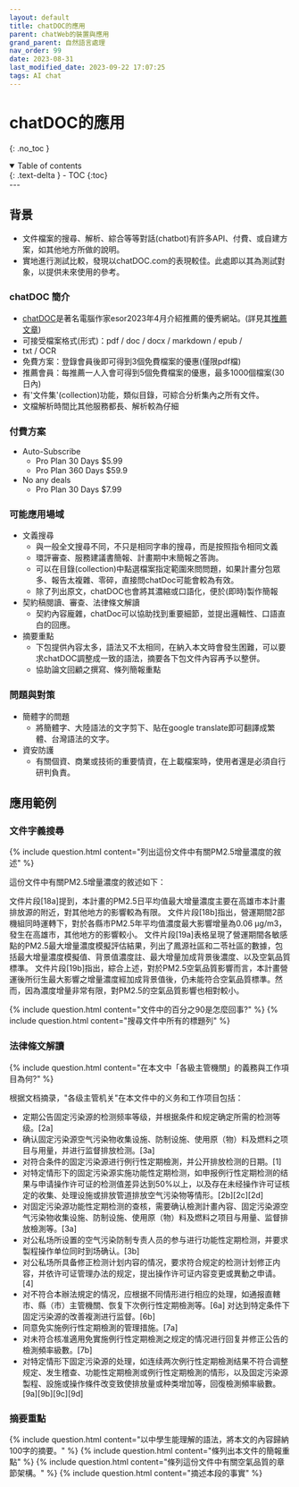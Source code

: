 ```yaml
---
layout: default
title: chatDOC的應用
parent: chatWeb的裝置與應用
grand_parent: 自然語言處理
nav_order: 99
date: 2023-08-31
last_modified_date: 2023-09-22 17:07:25
tags: AI chat
---
```


# chatDOC的應用
{: .no_toc }

<details open markdown="block">
  <summary>
    Table of contents
  </summary>
  {: .text-delta }
- TOC
{:toc}
</details>
---

## 背景

- 文件檔案的搜尋、解析、綜合等等對話(chatbot)有許多API、付費、或自建方案，如其他地方所做的說明。
- 實地進行測試比較，發現以chatDOC.com的表現較佳。此處即以其為測試對象，以提供未來使用的參考。

### chatDOC 簡介

- [chatDOC](https://chatdoc.com/chatdoc/#/sign-up?invite_code=7fimgzlv7f)是著名電腦作家esor2023年4月介紹推薦的優秀網站。(詳見其[推薦文章](https://www.playpcesor.com/2023/04/chatdoc-pdf-ai.html))
- 可接受檔案格式(形式)：pdf / doc / docx / markdown / epub / 
- txt / OCR
- 免費方案：登錄會員後即可得到3個免費檔案的優惠(僅限pdf檔)
- 推薦會員：每推薦一人入會可得到5個免費檔案的優惠，最多1000個檔案(30日內)
- 有'文件集'(collection)功能，類似目錄，可綜合分析集內之所有文件。
- 文檔解析時間比其他服務都長、解析較為仔細

### 付費方案

- Auto-Subscribe
  - Pro Plan 30 Days $5.99
  - Pro Plan 360 Days $59.9
- No any deals
  - Pro Plan 30 Days $7.99

### 可能應用場域

- 文義搜尋
  - 與一般全文搜尋不同，不只是相同字串的搜尋，而是按照指令相同文義
  - 環評審查、服務建議書簡報、計畫期中末簡報之答詢。
  - 可以在目錄(collection)中點選檔案指定範圍來問問題，如果計畫分包眾多、報告太複雜、零碎，直接問chatDoc可能會較為有效。
  - 除了列出原文，chatDOC也會將其濃縮或口語化，便於(即時)製作簡報
- 契約稿閱讀、審查、法律條文解讀
  - 契約內容龐雜，chatDoc可以協助找到重要細節，並提出邏輯性、口語直白的回應。
- 摘要重點
  - 下包提供內容太多，語法又不太相同，在納入本文時會發生困難，可以要求chatDOC調整成一致的語法，摘要各下包文件內容再予以整併。
  - 協助論文回顧之撰寫、條列簡報重點

### 問題與對策

- 簡體字的問題
  - 將簡體字、大陸語法的文字剪下、貼在google translate即可翻譯成繁體、台灣語法的文字。
- 資安防護
  - 有關個資、商業或技術的重要情資，在上載檔案時，使用者還是必須自行研判負責。

## 應用範例

### 文件字義搜尋

{% include question.html content="列出這份文件中有關PM2.5增量濃度的敘述" %}

這份文件中有關PM2.5增量濃度的敘述如下：

文件片段[18a]提到，本計畫的PM2.5日平均值最大增量濃度主要在高雄市本計畫排放源的附近，對其他地方的影響較為有限。
文件片段[18b]指出，營運期間2部機組同時運轉下，對於各縣市PM2.5年平均值濃度最大影響增量為0.06 μg/m3，發生在高雄市，其他地方的影響較小。
文件片段[19a]表格呈現了營運期間各敏感點的PM2.5最大增量濃度模擬評估結果，列出了鳳源社區和二苓社區的數據，包括最大增量濃度模擬值、背景值濃度註、最大增量加成背景後濃度、以及空氣品質標準。
文件片段[19b]指出，綜合上述，對於PM2.5空氣品質影響而言，本計畫營運後所衍生最大影響之增量濃度經加成背景值後，仍未能符合空氣品質標準。然而，因為濃度增量非常有限，對PM2.5的空氣品質影響也相對較小。

{% include question.html content="文件中的百分之90是怎麼回事?" %}
{% include question.html content="搜尋文件中所有的標題列" %}

### 法律條文解讀

{% include question.html content="在本文中「各級主管機關」的義務與工作項目為何?" %}

根据文档摘录，"各级主管机关"在本文件中的义务和工作项目包括：

- 定期公告固定污染源的检测频率等级，并根据条件和规定确定所需的检测等级。[2a]
- 确认固定污染源空气污染物收集设施、防制设施、使用原（物）料及燃料之项目与用量，并进行监督排放检测。[3a]
- 对符合条件的固定污染源进行例行性定期檢測，并公开排放检测的日期。[1]
- 对特定情形下的固定污染源实施功能性定期检测，如申报例行性定期检测的结果与申请操作许可证的检测值差异达到50%以上，以及存在未经操作许可证核定的收集、处理设施或排放管道排放空气污染物等情形。[2b][2c][2d]
- 对固定污染源功能性定期检测的查核，需要确认檢測計畫內容、固定污染源空气污染物收集设施、防制设施、使用原（物）料及燃料之项目与用量、监督排放檢測等。[3a]
- 对公私场所设置的空气污染防制专责人员的参与进行功能性定期检测，并要求製程操作单位同时到场确认。[3b]
- 对公私场所具备修正检测计划内容的情况，要求符合规定的检测计划修正内容，并依许可证管理办法的规定，提出操作许可证内容变更或異動之申请。[4]
- 对不符合本辦法規定的情况，应根据不同情形进行相应的处理，如通报直轄市、縣（市）主管機關、恢复下次例行性定期檢測等。[6a]
对达到特定条件下固定污染源的改善複測进行监督。[6b]
- 同意免实施例行性定期檢測的管理措施。[7a]
- 对未符合核准適用免實施例行性定期檢測之规定的情况进行回复并修正公告的檢測頻率級數。[7b]
- 对特定情形下固定污染源的处理，如连续两次例行性定期檢測结果不符合调整规定、发生稽查、功能性定期檢測或例行性定期檢測的情形，以及固定污染源製程、設施或操作條件改变致使排放量或种类增加等，回復檢測頻率級數。[9a][9b][9c][9d] 

### 摘要重點

{% include question.html content="以中學生能理解的語法，將本文的內容歸納100字的摘要。" %}
{% include question.html content="條列出本文件的簡報重點" %}
{% include question.html content="條列這份文件中有關空氣品質的章節架構。" %}
{% include question.html content="摘述本段的事實" %}
